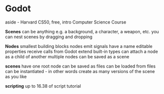 # Godot

aside - Harvard CS50, free, intro Computer Science Course

**Scenes**
can be anything e.g. a background, a character, a weapon, etc.
you can nest scenes by dragging and dropping

**Nodes**
smallest building blocks
nodes emit signals
have a name
editable properties
receive calls from Godot
extend built-in types
can attach a node as a child of another
multiple nodes can be saved as a scene

**scenes**
have one root node
can be saved as files
can be loaded from files
can be instantiated - in other words create as many versions of the scene as you like

**scripting**
up to 16.38 of script tutorial
